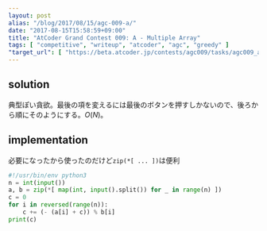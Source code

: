 ```yaml
---
layout: post
alias: "/blog/2017/08/15/agc-009-a/"
date: "2017-08-15T15:58:59+09:00"
title: "AtCoder Grand Contest 009: A - Multiple Array"
tags: [ "competitive", "writeup", "atcoder", "agc", "greedy" ]
"target_url": [ "https://beta.atcoder.jp/contests/agc009/tasks/agc009_a" ]
---
```


## solution

典型ぽい貪欲。最後の項を変えるには最後のボタンを押すしかないので、後ろから順にそのようにする。$O(N)$。

## implementation

必要になったから使ったのだけど`zip(*[ ... ])`は便利

``` python
#!/usr/bin/env python3
n = int(input())
a, b = zip(*[ map(int, input().split()) for _ in range(n) ])
c = 0
for i in reversed(range(n)):
    c += (- (a[i] + c)) % b[i]
print(c)
```
